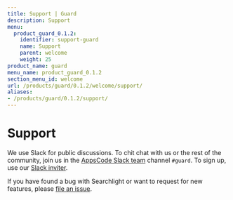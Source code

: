 ```yaml
---
title: Support | Guard
description: Support
menu:
  product_guard_0.1.2:
    identifier: support-guard
    name: Support
    parent: welcome
    weight: 25
product_name: guard
menu_name: product_guard_0.1.2
section_menu_id: welcome
url: /products/guard/0.1.2/welcome/support/
aliases:
- /products/guard/0.1.2/support/
---
```


# Support

We use Slack for public discussions. To chit chat with us or the rest of the community, join us in the [AppsCode Slack team](https://appscode.slack.com/messages/C8M8HANQ0/details/) channel `#guard`. To sign up, use our [Slack inviter](https://slack.appscode.com/).

If you have found a bug with Searchlight or want to request for new features, please [file an issue](https://github.com/appscode/guard/issues/new).
